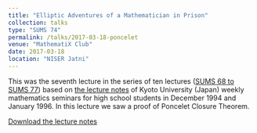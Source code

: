```yaml
---
title: "Elliptic Adventures of a Mathematician in Prison"
collection: talks
type: "SUMS 74"
permalink: /talks/2017-03-18-poncelet
venue: "MathematiX Club"
date: 2017-03-18
location: "NISER Jatni"
---
```


This was the seventh lecture in the series of ten lectures ([SUMS 68 to SUMS 77](https://gkorpal.github.io/mathematix/)) based on [the lecture notes](https://bookstore.ams.org/mawrld-20) of Kyoto University (Japan) weekly mathematics seminars for high school students in December 1994 and January 1996. In this lecture we saw a proof of Poncelet Closure Theorem.

[Download the lecture notes](http://gkorpal.github.io/files/poncelet.pdf)
